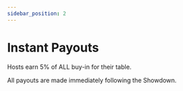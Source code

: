 ```yaml
---
sidebar_position: 2
---
```


# Instant Payouts

Hosts earn 5% of ALL buy-in for their table.

All payouts are made immediately following the Showdown.
